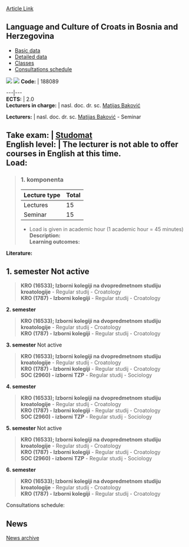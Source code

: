 [Article Link](https://www.fhs.hr/en/course/lacocibah_a)

## Language and Culture of Croats in Bosnia and Herzegovina
  * [Basic data](https://www.fhs.hr/en/course/lacocibah_a#v1id-523791_784875_1_0 "Basic data")
  * [Detailed data](https://www.fhs.hr/en/course/lacocibah_a#v1id-523791_784875_1_1 "Detailed data")
  * [Classes](https://www.fhs.hr/en/course/lacocibah_a#v1id-523791_784875_1_2 "Classes")
  * [Consultations schedule](https://www.fhs.hr/en/course/lacocibah_a#v1id-523791_784875_1_3 "Consultations schedule")


[![](https://www.fhs.hr/img/flags/gif/hr.gif)](https://www.fhs.hr/predmet/jkhubh) [![](https://www.fhs.hr/img/flags/gif/gb.gif)](https://www.fhs.hr/en/course/lacocibah_a)
**Code:** |  188089  
  
---|---  
**ECTS:** |  2.0   
**Lecturers in charge:** |  nasl. doc. dr. sc. [Matijas Baković](https://www.fhs.hr/staff/matijas.bakovic)   
  
**Lecturers:** |  nasl. doc. dr. sc. [Matijas Baković](https://www.fhs.hr/djelatnik/matijas.bakovic) - Seminar  
  
**Take exam:** |  [Studomat](http://www.isvu.hr/studomat)  
**English level:** |  The lecturer is not able to offer courses in English at this time.   
**Load:**  
---  
> ### 1. komponenta
> | Lecture type | Total  
> ---|---  
> Lectures | 15  
> Seminar | 15  
> * Load is given in academic hour (1 academic hour = 45 minutes)   
**Description:**  
> **Learning outcomes:**  

  
**Literature:**  

  
**1. semester** Not active  
---  
> **KRO (16533); Izborni kolegiji na dvopredmetnom studiju kroatologije** - Regular studij - Croatology  
>  **KRO (1787) - Izborni kolegiji** - Regular studij - Croatology  
>   
  
**2. semester**  
> **KRO (16533); Izborni kolegiji na dvopredmetnom studiju kroatologije** - Regular studij - Croatology  
>  **KRO (1787) - Izborni kolegiji** - Regular studij - Croatology  
>   
  
**3. semester** Not active  
> **KRO (16533); Izborni kolegiji na dvopredmetnom studiju kroatologije** - Regular studij - Croatology  
>  **KRO (1787) - Izborni kolegiji** - Regular studij - Croatology  
>  **SOC (2960) - izborni TZP** - Regular studij - Sociology  
>   
  
**4. semester**  
> **KRO (16533); Izborni kolegiji na dvopredmetnom studiju kroatologije** - Regular studij - Croatology  
>  **KRO (1787) - Izborni kolegiji** - Regular studij - Croatology  
>  **SOC (2960) - izborni TZP** - Regular studij - Sociology  
>   
  
**5. semester** Not active  
> **KRO (16533); Izborni kolegiji na dvopredmetnom studiju kroatologije** - Regular studij - Croatology  
>  **KRO (1787) - Izborni kolegiji** - Regular studij - Croatology  
>  **SOC (2960) - izborni TZP** - Regular studij - Sociology  
>   
  
**6. semester**  
> **KRO (16533); Izborni kolegiji na dvopredmetnom studiju kroatologije** - Regular studij - Croatology  
>  **KRO (1787) - Izborni kolegiji** - Regular studij - Croatology  
>   
Consultations schedule: 


## News
[News archive](https://www.fhs.hr/en/course/lacocibah_a?@=215tf#news_114820 "News archive")
